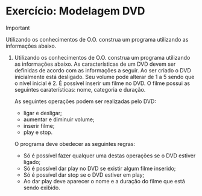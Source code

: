 # Exercício: Modelagem DVD

>[!IMPORTANT]
>Utilizando os conhecimentos de O.O. construa um programa utilizando as informações abaixo.

1. Utilizando os conhecimentos de O.O. construa um programa utilizando as informações abaixo. As características de um DVD devem ser definidas de acordo com as informações a seguir. Ao ser criado o DVD inicialmente está desligado. Seu volume pode alterar de 1 a 5 sendo que o nível inicial é 2. É possível inserir um filme no DVD. O filme possui as seguintes caraterísticas: nome, categoria e duração.

   As seguintes operações podem ser realizadas pelo DVD:
    - ligar e desligar;
    - aumentar e diminuir volume;
    - inserir filme;
    - play e stop.

   O programa deve obedecer as seguintes regras:
    - Só é possível fazer qualquer uma destas operações se o DVD estiver ligado;
    - Só é possível dar play no DVD se existir algum filme inserido;
    - Só é possível dar stop se o DVD estiver em play;
    - Ao dar play deve aparecer o nome e a duração do filme que está sendo exibido.
